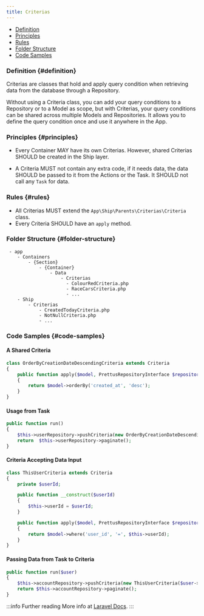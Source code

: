 ```yaml
---
title: Criterias
---
```


* [Definition](#definition)
* [Principles](#principles)
* [Rules](#rules)
* [Folder Structure](#folder-structure)
* [Code Samples](#code-samples)

### Definition {#definition}

Criterias are classes that hold and apply query condition when retrieving data from the database through a Repository.

Without using a Criteria class, you can add your query conditions to a Repository or to a Model as scope, but with Criterias, your query conditions can be shared across multiple Models and Repositories. It allows you to define the query condition once and use it anywhere in the App.

### Principles {#principles}

- Every Container MAY have its own Criterias. However, shared Criterias SHOULD be created in the Ship layer.

- A Criteria MUST not contain any extra code, if it needs data, the data SHOULD be passed to it from the Actions or the Task. It SHOULD not call any `Task` for data.

### Rules {#rules}

- All Criterias MUST extend the `App\Ship\Parents\Criterias\Criteria` class.
- Every Criteria SHOULD have an `apply` method.

### Folder Structure {#folder-structure}

```
 - app
    - Containers
        - {Section}
            - {Container}
                - Data
                    - Criterias
                      - ColourRedCriteria.php
                      - RaceCarsCriteria.php
                      - ...
    - Ship
        - Criterias
            - CreatedTodayCriteria.php
            - NotNullCriteria.php
            - ...
```

### Code Samples {#code-samples}

#### A Shared Criteria

```php
class OrderByCreationDateDescendingCriteria extends Criteria
{
    public function apply($model, PrettusRepositoryInterface $repository)
    {
        return $model->orderBy('created_at', 'desc');
    }
}
```

#### Usage from Task

```php
public function run()
{
    $this->userRepository->pushCriteria(new OrderByCreationDateDescendingCriteria());
    return  $this->userRepository->paginate();
}
```

#### Criteria Accepting Data Input

```php
class ThisUserCriteria extends Criteria
{
    private $userId;

    public function __construct($userId)
    {
        $this->userId = $userId;
    }

    public function apply($model, PrettusRepositoryInterface $repository)
    {
        return $model->where('user_id', '=', $this->userId);
    }
}
```

#### Passing Data from Task to Criteria

```php
public function run($user)
{
    $this->accountRepository->pushCriteria(new ThisUserCriteria($user->id));
    return $this->accountRepository->paginate();
}

```

:::info Further reading
More info at [Laravel Docs](https://github.com/andersao/l5-repository#create-a-criteria).
:::

